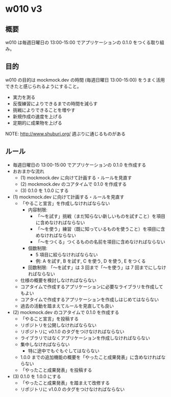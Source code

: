 # w010 v3

## 概要

w010 は毎週日曜日の 13:00-15:00 でアプリケーションの 0.1.0 をつくる取り組み。

## 目的

w010 の目的は mockmock.dev の時間 (毎週日曜日 13:00-15:00) をうまく活用できたと感じられるようにすること。

- 実力を測る
- 反復練習によりできるまでの時間を減らす
- 挑戦によりできることを増やす
- 新規作成の速度を上げる
- 定期的に成果物を上げる

NOTE: http://www.shuburi.org/ 週ぶりに通じるものがある

## ルール

- 毎週日曜日の 13:00-15:00 でアプリケーションの 0.1.0 を作成する
- おおまかな流れ
  - (1) mockmock.dev に向けて計画する・ルールを見直す
  - (2) mockmock.dev のコアタイムで 0.1.0 を作成する
  - (3) 0.1.0 を 1.0.0 にする
- (1) mockmock.dev に向けて計画する・ルールを見直す
  - 「やること宣言」を作成しなければならない
    - 内容制限:
      - 「〜を試す」挑戦（まだ知らない新しいものを試すこと）を項目に含めなければならない
      - 「〜を使う」練習（既に知っているものを使うこと）を項目に含めなければならない
      - 「〜をつくる」つくるものの名前を項目に含めなければならない
    - 個数制限:
      - 5 項目に絞らなければならない
      - 例: A を試す, B を試す, C を使う, D を使う, E をつくる
    - 回数制限: 「〜を試す」は 3 回まで「〜を使う」は 7 回までにしなければならない
  - 仕様の概要を検討しなければならない
  - コアタイムで作成するアプリケーションに必要なライブラリを作成してもよい
  - コアタイムで作成するアプリケーションを作成しはじめてはならない
  - 過去の活動を踏まえてルールを見直しても良い
- (2) mockmock.dev のコアタイムで 0.1.0 を作成する
  - 「やること宣言」を投稿する
  - リポジトリを公開しなければならない
  - リポジトリに v0.1.0 のタグをつけなければならない
  - ライブラリではなくアプリケーションを作成しなければならない
  - 集中しなければならない
    - 特に途中でもぐもぐしてはならない
  - 1.0.0 までの追加機能の概要を「やったこと成果発表」に含めなければならない
  - 「やったこと成果発表」を投稿する
- (3) 0.1.0 を 1.0.0 にする
  - 「やったこと成果発表」を踏まえて改修する
  - リポジトリに v1.0.0 のタグをつけなければならない
